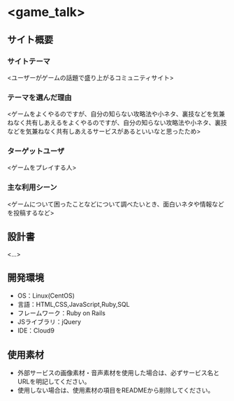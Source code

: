 # <game_talk>

## サイト概要
### サイトテーマ
<ユーザーがゲームの話題で盛り上がるコミュニティサイト>

### テーマを選んだ理由
<ゲームをよくやるのですが、自分の知らない攻略法や小ネタ、裏技などを気兼ねなく共有しあえるをよくやるのですが、自分の知らない攻略法や小ネタ、裏技などを気兼ねなく共有しあえるサービスがあるといいなと思ったため>

### ターゲットユーザ
<ゲームをプレイする人>

### 主な利用シーン
<ゲームについて困ったことなどについて調べたいとき、面白いネタや情報などを投稿するなど>

## 設計書
<...>

## 開発環境
- OS：Linux(CentOS)
- 言語：HTML,CSS,JavaScript,Ruby,SQL
- フレームワーク：Ruby on Rails
- JSライブラリ：jQuery
- IDE：Cloud9

## 使用素材
- 外部サービスの画像素材・音声素材を使用した場合は、必ずサービス名とURLを明記してください。
- 使用しない場合は、使用素材の項目をREADMEから削除してください。
